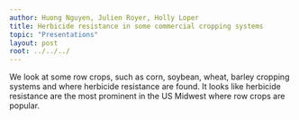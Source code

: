 ```yaml
---
author: Huong Nguyen, Julien Royer, Holly Loper
title: Herbicide resistance in some commercial cropping systems
topic: "Presentations"
layout: post
root: ../../../
---
```


We look at some row crops, such as corn, soybean, wheat, barley cropping systems and where herbicide resistance are found. It looks like herbicide resistance are the most prominent in the US Midwest where row crops are popular.
